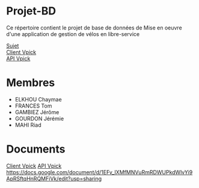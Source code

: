 # Projet-BD

Ce répertoire contient le projet de base de données de Mise en oeuvre d'une application de gestion de vélos en libre-service

[Sujet](sujet.pdf)\
[Client Vpick](https://github.com/l3miage-gourdonj/VPickClient)\
[API Vpick](https://github.com/l3miage-gourdonj/VpickAPI)

# Membres
* ELKHOU Chaymae
* FRANCES Tom
* GAMBIEZ Jérôme
* GOURDON Jérémie
* MAHI Riad

# Documents

[Client Vpick](https://github.com/l3miage-gourdonj/VPickClient)
[API Vpick](https://github.com/l3miage-gourdonj/VpickAPI)
https://docs.google.com/document/d/1EFv_IXMfMNVuRmRDWUPkdWlvYi9ApRSftqHnRQMFiVk/edit?usp=sharing
